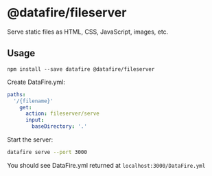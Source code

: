 # @datafire/fileserver

Serve static files as HTML, CSS, JavaScript, images, etc.

## Usage
```
npm install --save datafire @datafire/fileserver
```

Create DataFire.yml:

```yaml
paths:
  '/{filename}'
    get:
      action: fileserver/serve
      input:
        baseDirectory: '.'
```

Start the server:

```bash
datafire serve --port 3000
```

You should see DataFire.yml returned at `localhost:3000/DataFire.yml`
